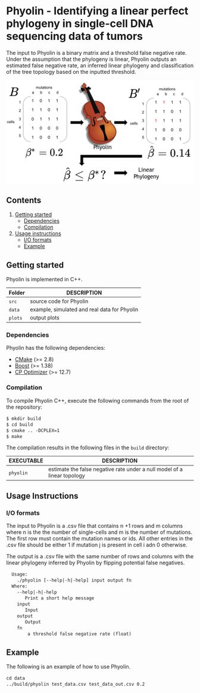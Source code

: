 # Phyolin - Identifying a linear perfect phylogeny in single-cell DNA sequencing data of tumors

The input to Phyolin is a binary matrix and a threshold false negative rate.  Under the assumption that the phylogeny is linear, Phyolin outputs an estimated false negative rate, an inferred linear phylogeny and classification of the tree topology based on the inputted threshold. 

![Overview of Phyolin](Figure1.png)

## Contents

  1. [Getting started](#start)
     * [Dependencies](#dep)
     * [Compilation](#comp)
  2. [Usage instructions](#usage)
     * [I/O formats](#io)
     * [Example](#example)

     

<a name="start"></a>
## Getting started

Phyolin is implemented in C++. 

| Folder    | DESCRIPTION                                                  |
| --------- | ------------------------------------------------------------ |
| `src`     | source code for Phyolin                                     |
| `data`    | example, simulated and real data for Phyolin                             
| `plots`   | output plots 


<a name="dep"></a>

### Dependencies   

Phyolin has the following dependencies:


* [CMake](http://www.cmake.org/) (>= 2.8)
* [Boost](http://www.boost.org) (>= 1.38)
* [CP Optimizer](https://www.ibm.com/analytics/cplex-cp-optimizer) (>= 12.7)

<a name="comp"></a>
### Compilation

To compile Phyolin C++, execute the following commands from the root of the repository:

    $ mkdir build
    $ cd build
    $ cmake .. -DCPLEX=1
    $ make 


The compilation results in the following files in the `build` directory:

EXECUTABLE | DESCRIPTION
-----------|-------------
`phyolin`  | estimate the false negative rate under a null model of a linear topology

<a name="usage"></a>
## Usage Instructions

<a name="io"></a>
### I/O formats
The input to Phyolin is a .csv file that contains n +1 rows and m columns where n is the the number of single-cells and m is the number of mutations. The first row must contain the mutation names or ids. All other entries in the .csv file should be either 1 if mutation j is present in cell i adn 0 otherwise. 

The output is a .csv file with the same number of rows and columns with the linear phylogeny inferred by Phyolin by flipping potential false negatives.




```
  Usage: 
    ./phyolin [--help|-h|-help] input output fn
  Where:
    --help|-h|-help
       Print a short help message
    input
       Input
    output
       Output
    fn
        a threshold false negative rate (float)
```
<a name="example"></a>
## Example
The following is an example of how to use Phyolin.

```
cd data
../build/phyolin test_data.csv test_data_out.csv 0.2

```
